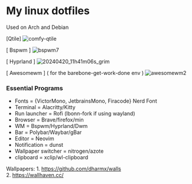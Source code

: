# My linux dotfiles
Used on Arch and Debian<br>

[Qtile]
![comfy-qtile](https://github.com/autonomuscoder/dotfiles/assets/112854891/88605823-87fb-457a-8167-c44d46c1658b)


[ Bspwm ]
![bspwm7](https://github.com/autonomuscoder/dotfiles/assets/112854891/14a29ee9-081f-426f-b4ca-31f576ade5b5)


[ Hyprland ]
![20240420_11h41m06s_grim](https://github.com/autonomuscoder/dotfiles/assets/112854891/3e88c25a-f7b1-4d59-9c83-41a239adeebf)

[ Awesomewm ] ( for the barebone-get-work-done env )
![awesomewm2](https://github.com/autonomuscoder/dotfiles/assets/112854891/0063d38c-618b-447b-a292-b978e3e32614)



### Essential Programs
<ul>
<li>Fonts = {VictorMono, JetbrainsMono, Firacode} Nerd Font</li>
<li>Terminal = Alacritty/Kitty</li>
<li>Run launcher = Rofi (lbonn-fork if using wayland)</li>
<li>Browser = Brave/firefox/min</li>
<li>WM = Bspwm/Hyprland/Dwm</li>
<li>Bar = Polybar/Waybar/gBar</li>
<li>Editor = Neovim</li>
<li>Notification = dunst</li>
<li>Wallpaper switcher = nitrogen/azote</li>
<li>clipboard = xclip/wl-clipboard</li>
</ul>

Wallpapers: 1. https://github.com/dharmx/walls<br>
            2. https://wallhaven.cc/

